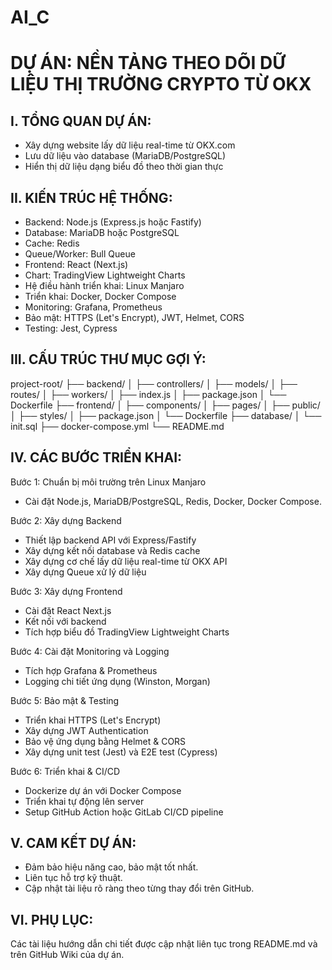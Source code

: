 # AI_C

DỰ ÁN: NỀN TẢNG THEO DÕI DỮ LIỆU THỊ TRƯỜNG CRYPTO TỪ OKX
=========================================================

I. TỔNG QUAN DỰ ÁN:
-------------------
- Xây dựng website lấy dữ liệu real-time từ OKX.com
- Lưu dữ liệu vào database (MariaDB/PostgreSQL)
- Hiển thị dữ liệu dạng biểu đồ theo thời gian thực

II. KIẾN TRÚC HỆ THỐNG:
-----------------------
- Backend: Node.js (Express.js hoặc Fastify)
- Database: MariaDB hoặc PostgreSQL
- Cache: Redis
- Queue/Worker: Bull Queue
- Frontend: React (Next.js)
- Chart: TradingView Lightweight Charts
- Hệ điều hành triển khai: Linux Manjaro
- Triển khai: Docker, Docker Compose
- Monitoring: Grafana, Prometheus
- Bảo mật: HTTPS (Let's Encrypt), JWT, Helmet, CORS
- Testing: Jest, Cypress

III. CẤU TRÚC THƯ MỤC GỢI Ý:
----------------------------
project-root/
├── backend/
│   ├── controllers/
│   ├── models/
│   ├── routes/
│   ├── workers/
│   ├── index.js
│   ├── package.json
│   └── Dockerfile
├── frontend/
│   ├── components/
│   ├── pages/
│   ├── public/
│   ├── styles/
│   ├── package.json
│   └── Dockerfile
├── database/
│   └── init.sql
├── docker-compose.yml
└── README.md

IV. CÁC BƯỚC TRIỂN KHAI:
------------------------
Bước 1: Chuẩn bị môi trường trên Linux Manjaro
- Cài đặt Node.js, MariaDB/PostgreSQL, Redis, Docker, Docker Compose.

Bước 2: Xây dựng Backend
- Thiết lập backend API với Express/Fastify
- Xây dựng kết nối database và Redis cache
- Xây dựng cơ chế lấy dữ liệu real-time từ OKX API
- Xây dựng Queue xử lý dữ liệu

Bước 3: Xây dựng Frontend
- Cài đặt React Next.js
- Kết nối với backend
- Tích hợp biểu đồ TradingView Lightweight Charts

Bước 4: Cài đặt Monitoring và Logging
- Tích hợp Grafana & Prometheus
- Logging chi tiết ứng dụng (Winston, Morgan)

Bước 5: Bảo mật & Testing
- Triển khai HTTPS (Let's Encrypt)
- Xây dựng JWT Authentication
- Bảo vệ ứng dụng bằng Helmet & CORS
- Xây dựng unit test (Jest) và E2E test (Cypress)

Bước 6: Triển khai & CI/CD
- Dockerize dự án với Docker Compose
- Triển khai tự động lên server
- Setup GitHub Action hoặc GitLab CI/CD pipeline

V. CAM KẾT DỰ ÁN:
------------------
- Đảm bảo hiệu năng cao, bảo mật tốt nhất.
- Liên tục hỗ trợ kỹ thuật.
- Cập nhật tài liệu rõ ràng theo từng thay đổi trên GitHub.

VI. PHỤ LỤC:
------------
Các tài liệu hướng dẫn chi tiết được cập nhật liên tục trong README.md và trên GitHub Wiki của dự án.

